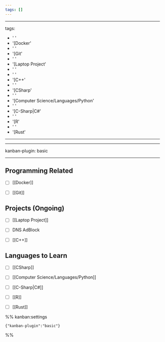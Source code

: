 ```yaml
---
tags: []
---
```


---
tags:
- ' '
- '[Docker'
- ' '
- '[Git'
- ' '
- '[Laptop Project'
- ' '
- ' '
- '[C++'
- ' '
- '[CSharp'
- ' '
- '[Computer Science/Languages/Python'
- ' '
- '[C-Sharp|C#'
- ' '
- '[R'
- ' '
- '[Rust'
---

---

kanban-plugin: basic

---

## Programming Related

- [ ] [[Docker]]
- [ ] [[Git]]


## Projects (Ongoing)

- [ ] [[Laptop Project]]
- [ ] DNS AdBlock
- [ ] [[C++]]


## Languages to Learn

- [ ] [[CSharp]]
- [ ] [[Computer Science/Languages/Python]]
- [ ] [[C-Sharp|C#]]
- [ ] [[R]]
- [ ] [[Rust]]




%% kanban:settings
```
{"kanban-plugin":"basic"}
```
%%